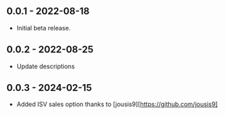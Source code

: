 ## 0.0.1 - 2022-08-18

- Initial beta release.

## 0.0.2 - 2022-08-25

- Update descriptions

## 0.0.3 - 2024-02-15

- Added ISV sales option thanks to [jousis9][https://github.com/jousis9]
